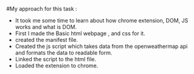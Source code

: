 #My approach for this task :

* It took me some time to learn about how chrome extension, DOM, JS works and what is DOM. <br>
* First I made the Basic html webpage , and css for it.<br>
* created the manifest file.<br>
* Created the js script which takes data from the openweathermap api and formats the data to readable form.<br>
* Linked the script to the html file. <br>
* Loaded the extension to chrome.<br>



